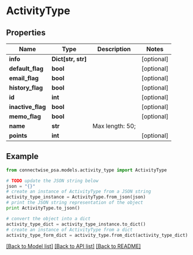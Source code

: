 # ActivityType


## Properties
Name | Type | Description | Notes
------------ | ------------- | ------------- | -------------
**info** | **Dict[str, str]** |  | [optional] 
**default_flag** | **bool** |  | [optional] 
**email_flag** | **bool** |  | [optional] 
**history_flag** | **bool** |  | [optional] 
**id** | **int** |  | [optional] 
**inactive_flag** | **bool** |  | [optional] 
**memo_flag** | **bool** |  | [optional] 
**name** | **str** |  Max length: 50; | 
**points** | **int** |  | [optional] 

## Example

```python
from connectwise_psa.models.activity_type import ActivityType

# TODO update the JSON string below
json = "{}"
# create an instance of ActivityType from a JSON string
activity_type_instance = ActivityType.from_json(json)
# print the JSON string representation of the object
print ActivityType.to_json()

# convert the object into a dict
activity_type_dict = activity_type_instance.to_dict()
# create an instance of ActivityType from a dict
activity_type_form_dict = activity_type.from_dict(activity_type_dict)
```
[[Back to Model list]](../README.md#documentation-for-models) [[Back to API list]](../README.md#documentation-for-api-endpoints) [[Back to README]](../README.md)


